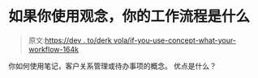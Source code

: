 # 如果你使用观念，你的工作流程是什么

> 原文:[https://dev . to/derk vola/if-you-use-concept-what-your-workflow-164k](https://dev.to/derkwola/if-you-use-notion-whats-your-workflow-164k)

你如何使用笔记，客户关系管理或待办事项的概念。
优点是什么？